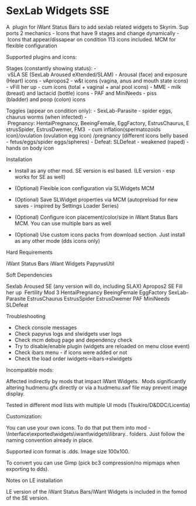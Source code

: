 SexLab Widgets SSE
=======================

A  plugin for iWant Status Bars to add sexlab related widgets to Skyrim. Supports 2 mechanics
- Icons that have 9 stages and change dynamically
- Icons that appear/dissapear on condition
113 icons included.
MCM for flexible configuration


Supported plugins and icons: 

Stages (constantly showing status):
- vSLA SE (SexLab Aroused eXtended/SLAM) - Arousal (face) and exposure (Heart) icons
- vApropos2 - w&t icons (vagina, anus and mouth state icons)
- vFill her up - cum icons (total + vaginal + anal pool icons)
- MME - milk (breast) and lactacid (bottle) icons
- PAF and MiniNeeds - piss (bladder) and poop (colon) icons

Toggles (appear on condition only):
- SexLab-Parasite - spider eggs, chaurus worms (when infected)
- Pregnancy: HentaiPregnancy, BeeingFemale, EggFactory, EstrusChaurus, EstrusSpider, EstrusDwemer, FM3  - cum inflation(spermatozoids icon)/ovulation (ovulation egg icon) /pregnancy (different icons belly based - fetus/eggs/spider eggs/spheres)
- Defeat: SLDefeat - weakened (raped) - hands on body icon




Installation

- Install as any other mod. SE version is esl based. (LE version - esp works for SE as well)

- (Optional) Flexible icon configuration via SLWidgets MCM 

- (Optional) Save SLWidget properties via MCM (autopreload for new saves - inspired by Settings Loader Series)

- (Optional) Configure icon placement/color/size in iWant Status Bars MCM. You can use multiple bars as well

- (Optional) Use custom icons packs from download section. Just install as any other mode (dds icons only)



Hard Requirements

iWant Status Bars
iWant Widgets
PapyrusUtil


Soft Dependencies

Sexlab Aroused SE (any version will do, including SLAX)
Apropos2 SE
Fill her up 
Fertility Mod 3
HentaiPregnancy
BeeingFemale
EggFactory
SexLab-Parasite
EstrusChaurus
EstrusSpider
EstrusDwemer
PAF
MiniNeeds
SLDefeat

Troubleshooting
- Check console messages
- Check papyrus logs and slwidgets user logs
- Check mcm debug page and dependency check
- Try to disable/enable plugin (widgets are reloaded on menu close event)
- Check ibars menu - if icons were added or not
- Check the load order iwidgets->ibars->slwidgets

Incompatible mods:

Affected indirectly by mods that impact iWant Widgets.  Mods significantly altering hudmenu.gfx directly or via a hudmenu.swf file may prevent image display.

Tested in different mod lists with multiple UI mods (Tsukiro/D&DDC/Licentia)



Customization:

You can use your own icons. To do that put them into mod -  \Interface\exported\widgets\iwant\widgets\library\.. folders. Just follow the naming convention already in place.

Supported icon format is .dds. Image size 100x100. 

To convert you can use Gimp (pick bc3 compression/no mipmaps when exporting to dds).



Notes on LE installation

LE version of the iWant Status Bars/iWant Widgets is included in the fomod of the SE version. 

